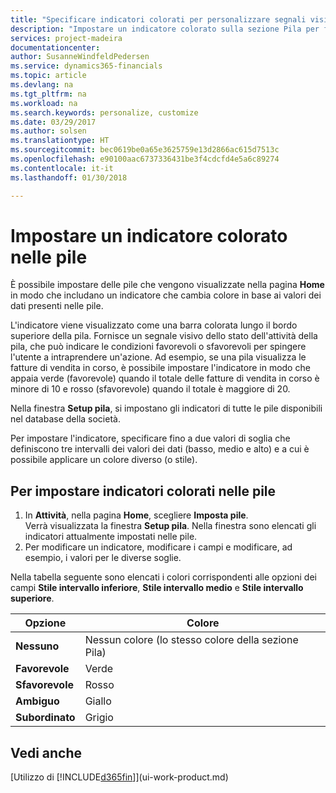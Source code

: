 ```yaml
---
title: "Specificare indicatori colorati per personalizzare segnali visivi sull'attività di una pila | Documenti Microsoft"
description: "Impostare un indicatore colorato sulla sezione Pila per fornire un segnale visivo per personalizzato per l'attività di una pila."
services: project-madeira
documentationcenter: 
author: SusanneWindfeldPedersen
ms.service: dynamics365-financials
ms.topic: article
ms.devlang: na
ms.tgt_pltfrm: na
ms.workload: na
ms.search.keywords: personalize, customize
ms.date: 03/29/2017
ms.author: solsen
ms.translationtype: HT
ms.sourcegitcommit: bec0619be0a65e3625759e13d2866ac615d7513c
ms.openlocfilehash: e90100aac6737336431be3f4cdcfd4e5a6c89274
ms.contentlocale: it-it
ms.lasthandoff: 01/30/2018

---
```

# <a name="set-up-a-colored-indicator-on-cues"></a>Impostare un indicatore colorato nelle pile
È possibile impostare delle pile che vengono visualizzate nella pagina **Home** in modo che includano un indicatore che cambia colore in base ai valori dei dati presenti nelle pile.

L'indicatore viene visualizzato come una barra colorata lungo il bordo superiore della pila. Fornisce un segnale visivo dello stato dell'attività della pila, che può indicare le condizioni favorevoli o sfavorevoli per spingere l'utente a intraprendere un'azione. Ad esempio, se una pila visualizza le fatture di vendita in corso, è possibile impostare l'indicatore in modo che appaia verde (favorevole) quando il totale delle fatture di vendita in corso è minore di 10 e rosso (sfavorevole) quando il totale è maggiore di 20.

Nella finestra **Setup pila**, si impostano gli indicatori di tutte le pile disponibili nel database della società.

Per impostare l'indicatore, specificare fino a due valori di soglia che definiscono tre intervalli dei valori dei dati (basso, medio e alto) e a cui è possibile applicare un colore diverso (o stile).

## <a name="to-set-up-colored-indicators-on-cues"></a>Per impostare indicatori colorati nelle pile
1. In **Attività**, nella pagina **Home**, scegliere **Imposta pile**.  
   Verrà visualizzata la finestra **Setup pila**. Nella finestra sono elencati gli indicatori attualmente impostati nelle pile.
2. Per modificare un indicatore, modificare i campi e modificare, ad esempio, i valori per le diverse soglie.  

Nella tabella seguente sono elencati i colori corrispondenti alle opzioni dei campi **Stile intervallo inferiore**, **Stile intervallo medio** e **Stile intervallo superiore**.

| Opzione | Colore |
| --- | --- |
| **Nessuno** |Nessun colore (lo stesso colore della sezione Pila)|
| **Favorevole** |Verde |
| **Sfavorevole** |Rosso |
| **Ambiguo** |Giallo |
| **Subordinato** |Grigio |

## <a name="see-also"></a>Vedi anche
[Utilizzo di [!INCLUDE[d365fin](includes/d365fin_md.md)]](ui-work-product.md)

